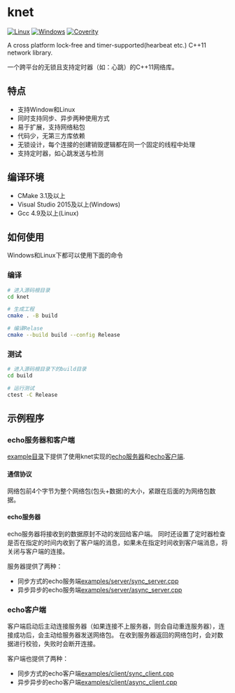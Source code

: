 # knet

[![Linux](https://img.shields.io/travis/kibaamor/knet?label=Linux&style=flat-square)](https://travis-ci.org/KibaAmor/knet)
[![Windows](https://img.shields.io/appveyor/build/kibaamor/knet?label=Windows&style=flat-square)](https://ci.appveyor.com/project/KibaAmor/knet)
[![Coverity](https://img.shields.io/coverity/scan/20462?label=Coverity&style=flat-square)](https://scan.coverity.com/projects/kibaamor-knet)

A cross platform lock-free and timer-supported(hearbeat etc.) C++11 network library.

一个跨平台的无锁且支持定时器（如：心跳）的C++11网络库。

## 特点

* 支持Window和Linux
* 同时支持同步、异步两种使用方式
* 易于扩展，支持网络粘包
* 代码少，无第三方库依赖
* 无锁设计，每个连接的创建销毁逻辑都在同一个固定的线程中处理
* 支持定时器，如心跳发送与检测

## 编译环境

* CMake 3.1及以上
* Visual Studio 2015及以上(Windows)
* Gcc 4.9及以上(Linux)

## 如何使用

Windows和Linux下都可以使用下面的命令

### 编译

```bash
# 进入源码根目录
cd knet

# 生成工程
cmake . -B build

# 编译Relase
cmake --build build --config Release
```

### 测试

```bash
# 进入源码根目录下的build目录
cd build

# 运行测试
ctest -C Release
```

## 示例程序

### echo服务器和客户端

[example目录](./examples/)下提供了使用knet实现的[echo服务器](./examples/server)和[echo客户端](./examples/client).

#### 通信协议

网络包前4个字节为整个网络包(包头+数据)的大小，紧跟在后面的为网络包数据。

#### echo服务器

echo服务器将接收到的数据原封不动的发回给客户端。
同时还设置了定时器检查是否在指定的时间内收到了客户端的消息，如果未在指定时间收到客户端消息，将关闭与客户端的连接。

服务器提供了两种：

* 同步方式的echo服务端[examples/server/sync_server.cpp](./examples/server/sync_server.cpp)
* 异步异步的echo服务端[examples/server/async_server.cpp](./examples/server/async_server.cpp)

### echo客户端

客户端启动后主动连接服务器（如果连接不上服务器，则会自动重连服务器），连接成功后，会主动给服务器发送网络包。
在收到服务器返回的网络包时，会对数据进行校验，失败时会断开连接。

客户端也提供了两种：

* 同步方式的echo客户端[examples/client/sync_client.cpp](./examples/client/sync_client.cpp)
* 异步异步的echo客户端[examples/client/async_client.cpp](./examples/client/async_client.cpp)
